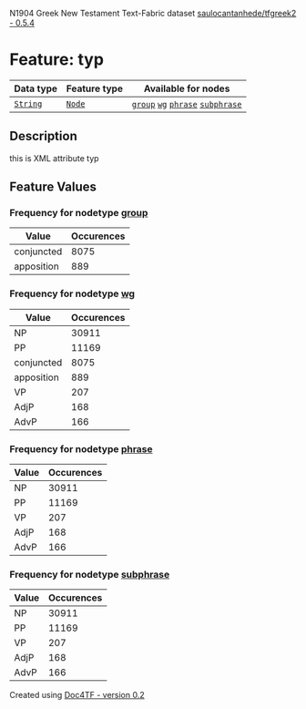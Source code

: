 N1904 Greek New Testament Text-Fabric dataset [saulocantanhede/tfgreek2 - 0.5.4](https://github.com/saulocantanhede/tfgreek2)
# Feature: typ
Data type|Feature type|Available for nodes
---|---|---
[`String`](featurebydatatype.md#string)|[`Node`](featurebytype.md#node)| [`group`](featurebynodetype.md#group)  [`wg`](featurebynodetype.md#wg)  [`phrase`](featurebynodetype.md#phrase)  [`subphrase`](featurebynodetype.md#subphrase) 
## Description
this is XML attribute typ
## Feature Values
### Frequency for nodetype [group](featurebynodetype.md#group)
Value|Occurences
---|---
conjuncted|8075
apposition|889
### Frequency for nodetype [wg](featurebynodetype.md#wg)
Value|Occurences
---|---
NP|30911
PP|11169
conjuncted|8075
apposition|889
VP|207
AdjP|168
AdvP|166
### Frequency for nodetype [phrase](featurebynodetype.md#phrase)
Value|Occurences
---|---
NP|30911
PP|11169
VP|207
AdjP|168
AdvP|166
### Frequency for nodetype [subphrase](featurebynodetype.md#subphrase)
Value|Occurences
---|---
NP|30911
PP|11169
VP|207
AdjP|168
AdvP|166
 

Created using [Doc4TF - version 0.2](https://github.com/tonyjurg/Doc4TF) 